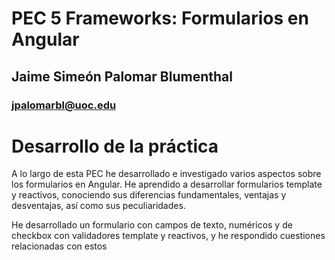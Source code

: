 # PEC 5 Frameworks: Formularios en Angular
## Jaime Simeón Palomar Blumenthal
### jpalomarbl@uoc.edu

# Desarrollo de la práctica
A lo largo de esta PEC he desarrollado e investigado varios aspectos sobre los formularios en Angular. He aprendido a desarrollar formularios template y reactivos, conociendo sus diferencias fundamentales, ventajas y desventajas, así como sus peculiaridades.

He desarrollado un formulario con campos de texto, numéricos y de checkbox con validadores template y reactivos, y he respondido cuestiones relacionadas con estos
